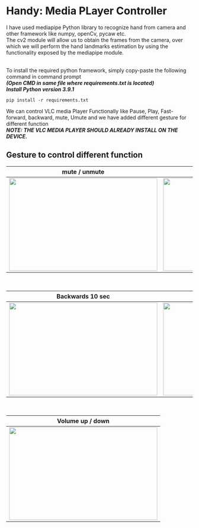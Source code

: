# Handy: Media PLayer Controller 
I have used mediapipe Python library to recognize hand from camera and other framework like numpy, openCv, pycaw etc.<br>
The cv2 module will allow us to obtain the frames from the camera, over which we will perform the hand landmarks estimation by using the functionality exposed by the mediapipe module.<br>
<br>



To install the required python framework, simply copy-paste the following command in command prompt  <br>
***(Open CMD in same file where requirements.txt is located)*** <br>
***Install Python version 3.9.1***
```
pip install -r requirements.txt
```

We can control VLC media Player Functionally like Pause, Play, Fast-forward, backward, mute, Umute and we have added different gesture for different function <br>
***NOTE: THE VLC MEDIA PLAYER SHOULD ALREADY INSTALL ON THE DEVICE.***<br>
## Gesture to control different function 
mute / unmute            |  pause / play
:-------------------------:|:-------------------------:
<img src="vedios/mute.gif" width="400" height="250"> <br> | <img src="vedios/pause.gif" width="400" height="250">
<br>


Backwards 10 sec |     Forward 10 sec
:-------------------------:|:-------------------------:
<img src="vedios/backward-10s.gif" width="400" height="250"> <br> | <img src="vedios/forward-10s.gif" width="400" height="250">
<br>

| Volume up / down <br>|
| ------ |
|<img src="vedios/vol-up-down.gif" width="400" height="250"> <br> |

